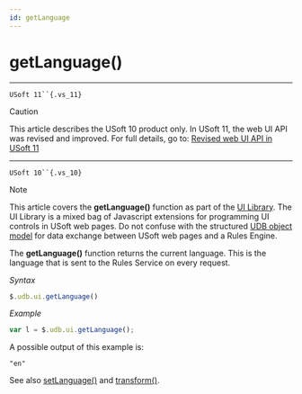 ```yaml
---
id: getLanguage
---
```


# getLanguage()



----

`USoft 11``{.vs_11}`

> [!CAUTION]
> This article describes the USoft 10 product only.
> In USoft 11, the web UI API was revised and improved. For full details, go to:
> [Revised web UI API in USoft 11](/docs/Web%20and%20app%20UIs/UDB%20udb/Revised%20web%20UI%20API%20in%20USoft%2011.md)

----

`USoft 10``{.vs_10}`

> [!NOTE]
> This article covers the **getLanguage()** function as part of the [UI Library](/docs/Web%20and%20app%20UIs/UI%20Library).
> The UI Library is a mixed bag of Javascript extensions for programming UI controls in USoft web pages. Do not confuse with the structured [UDB object model](/docs/Web%20and%20app%20UIs/UDB%20udb/UDB%20udb%20object.md) for data exchange between USoft web pages and a Rules Engine.

The **getLanguage()** function returns the current language. This is the language that is sent to the Rules Service on every request.

*Syntax*

```js
$.udb.ui.getLanguage()
```

*Example*

```js
var l = $.udb.ui.getLanguage();
```

A possible output of this example is:

```
"en"
```

See also [setLanguage()](/docs/Web%20and%20app%20UIs/UI%20Library/setLanguage.md) and [transform()](/docs/Web%20and%20app%20UIs/UI%20Library/transform.md).